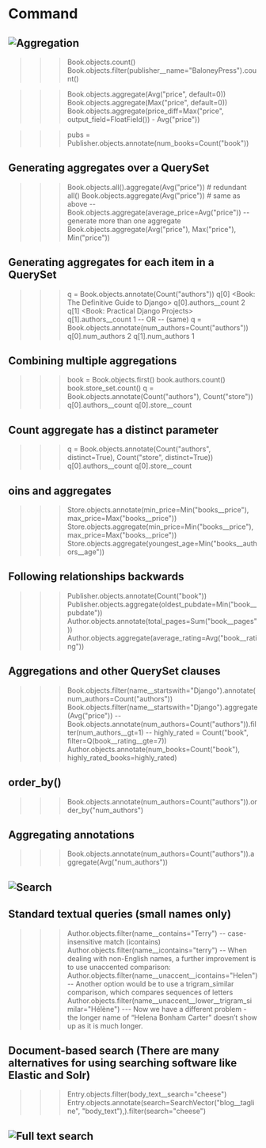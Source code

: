 # Command

## ![Aggregation](https://docs.djangoproject.com/en/5.1/topics/db/aggregation/)

>>> Book.objects.count()
>>> Book.objects.filter(publisher__name="BaloneyPress").count()

>>> Book.objects.aggregate(Avg("price", default=0))
>>> Book.objects.aggregate(Max("price", default=0))
>>> Book.objects.aggregate(price_diff=Max("price", output_field=FloatField()) - Avg("price"))

>>> pubs = Publisher.objects.annotate(num_books=Count("book"))

## Generating aggregates over a QuerySet
>>>
>>> Book.objects.all().aggregate(Avg("price")) # redundant all()
>>> Book.objects.aggregate(Avg("price")) # same as above
--
>>> Book.objects.aggregate(average_price=Avg("price"))
-- generate more than one aggregate
>>> Book.objects.aggregate(Avg("price"), Max("price"), Min("price"))

## Generating aggregates for each item in a QuerySet
>>>
>>> q = Book.objects.annotate(Count("authors"))
>>> q[0]
<Book: The Definitive Guide to Django>
>>> q[0].authors__count
2
>>> q[1]
<Book: Practical Django Projects>
>>> q[1].authors__count
1
-- OR -- (same)
>>> q = Book.objects.annotate(num_authors=Count("authors"))
>>> q[0].num_authors
2
>>> q[1].num_authors
1

## Combining multiple aggregations
>>>
>>> book = Book.objects.first()
>>> book.authors.count()
>>> book.store_set.count()
>>> q = Book.objects.annotate(Count("authors"), Count("store"))
>>> q[0].authors__count
>>> q[0].store__count

##  Count aggregate has a distinct parameter
>>>
>>> q = Book.objects.annotate(Count("authors", distinct=True), Count("store", distinct=True))
>>> q[0].authors__count
>>> q[0].store__count

## oins and aggregates
>>>
>>> Store.objects.annotate(min_price=Min("books__price"), max_price=Max("books__price"))
>>> Store.objects.aggregate(min_price=Min("books__price"), max_price=Max("books__price"))
>>> Store.objects.aggregate(youngest_age=Min("books__authors__age"))

## Following relationships backwards
>>>
>>> Publisher.objects.annotate(Count("book"))
>>> Publisher.objects.aggregate(oldest_pubdate=Min("book__pubdate"))
>>> Author.objects.annotate(total_pages=Sum("book__pages"))
>>> Author.objects.aggregate(average_rating=Avg("book__rating"))

## Aggregations and other QuerySet clauses
>>>
>>> Book.objects.filter(name__startswith="Django").annotate(num_authors=Count("authors"))
>>> Book.objects.filter(name__startswith="Django").aggregate(Avg("price"))
--
>>> Book.objects.annotate(num_authors=Count("authors")).filter(num_authors__gt=1)
--
>>> highly_rated = Count("book", filter=Q(book__rating__gte=7))
>>> Author.objects.annotate(num_books=Count("book"), highly_rated_books=highly_rated)

## order_by()
>>>
>>> Book.objects.annotate(num_authors=Count("authors")).order_by("num_authors")

## Aggregating annotations
>>>
>>> Book.objects.annotate(num_authors=Count("authors")).aggregate(Avg("num_authors"))



## ![Search](https://docs.djangoproject.com/en/5.1/topics/db/search/)

## Standard textual queries (small names only)
>>>
>>> Author.objects.filter(name__contains="Terry")
-- case-insensitive match (icontains)
>>> Author.objects.filter(name__icontains="terry")
-- When dealing with non-English names, a further improvement is to use unaccented comparison:
>>> Author.objects.filter(name__unaccent__icontains="Helen")
-- Another option would be to use a trigram_similar comparison, which compares sequences of letters
>>> Author.objects.filter(name__unaccent__lower__trigram_similar="Hélène")
--- Now we have a different problem - the longer name of “Helena Bonham Carter” doesn’t show up as it is much longer.

## Document-based search (There are many alternatives for using searching software like Elastic and Solr)
>>>
>>> Entry.objects.filter(body_text__search="cheese")
>>> Entry.objects.annotate(search=SearchVector("blog__tagline", "body_text"),).filter(search="cheese")


## ![Full text search](https://docs.djangoproject.com/en/5.1/ref/contrib/postgres/search/)